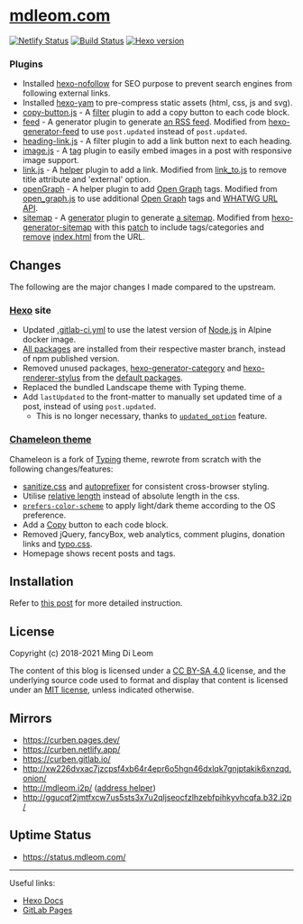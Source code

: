 [mdleom.com](https://mdleom.com/)
===

[![Netlify Status](https://api.netlify.com/api/v1/badges/aaf73659-db84-4c41-a700-de3926022674/deploy-status)](https://app.netlify.com/sites/curben/deploys)
[![Build Status](https://gitlab.com/curben/curben.gitlab.io/badges/master/pipeline.svg)](https://gitlab.com/curben/blog/-/jobs)
[![Hexo version](https://img.shields.io/badge/hexo-hexojs/hexo-brightgreen.svg)](https://github.com/hexojs/hexo)

### Plugins
- Installed [hexo-nofollow](https://github.com/curbengh/hexo-nofollow) for SEO purpose to prevent search engines from following external links.
- Installed [hexo-yam](https://github.com/curbengh/hexo-yam) to pre-compress static assets (html, css, js and svg).
- [copy-button.js](/themes/chameleon/scripts/copy-button.js) - A [filter](https://hexo.io/api/filter) plugin to add a copy button to each code block.
- [feed](/themes/chameleon/scripts/feed) - A generator plugin to generate [an RSS feed](https://en.wikipedia.org/wiki/Web_feed). Modified from [hexo-generator-feed](https://github.com/hexojs/hexo-generator-feed) to use `post.updated` instead of `post.updated`.
- [heading-link.js](/themes/chameleon/scripts/heading-link.js) - A filter plugin to add a link button next to each heading.
- [image.js](/scripts/image.js) - A [tag](https://hexo.io/api/tag) plugin to easily embed images in a post with responsive image support.
- [link.js](/themes/chameleon/scripts/link.js) - A [helper](https://hexo.io/api/helper) plugin to add a link. Modified from [link_to.js](https://github.com/hexojs/hexo/blob/master/lib/plugins/helper/link_to.js) to remove title attribute and 'external' option.
- [openGraph](/themes/chameleon/scripts/openGraph.js) - A helper plugin to add [Open Graph](https://ogp.me/) tags. Modified from [open_graph.js](https://github.com/hexojs/hexo/blob/master/lib/plugins/helper/open_graph.js) to use additional [Open Graph](https://www.ogp.me/) tags and [WHATWG URL API](https://nodejs.org/api/url.html#url_the_whatwg_url_api).
- [sitemap](/scripts/sitemap) - A [generator](https://hexo.io/api/generator) plugin to generate [a sitemap](https://en.wikipedia.org/wiki/Sitemaps). Modified from [hexo-generator-sitemap](https://github.com/hexojs/hexo-generator-sitemap) with this [patch](https://github.com/hexojs/hexo-generator-sitemap/pull/26) to include tags/categories and [remove](https://github.com/pyyzcwg2833/hexo-generator-sitemap/commit/a92dbbb83cc39ff60d43faa5cd688a56574a3889) [index.html](https://github.com/hexojs/hexo-generator-sitemap/pull/59) from the URL.

## Changes
The following are the major changes I made compared to the upstream.

### [Hexo](https://gitlab.com/pages/hexo) site
- Updated [.gitlab-ci.yml](.gitlab-ci.yml) to use the latest version of [Node.js](https://hub.docker.com/_/node/) in Alpine docker image.
- [All packages](package.json) are installed from their respective master branch, instead of npm published version.
- Removed unused packages, [hexo-generator-category](https://github.com/hexojs/hexo-generator-category) and [hexo-renderer-stylus](https://github.com/hexojs/hexo-renderer-stylus) from the [default packages](https://github.com/hexojs/hexo-starter/blob/571320ba41a83e065d7560e050eb3fa63ad74a57/package.json#L9-L17).
- Replaced the bundled Landscape theme with Typing theme.
- Add `lastUpdated` to the front-matter to manually set updated time of a post, instead of using `post.updated`.
  * This is no longer necessary, thanks to [`updated_option`](https://github.com/hexojs/hexo/pull/4278) feature.

### [Chameleon theme](/themes/chameleon)
Chameleon is a fork of [Typing](https://github.com/geekplux/hexo-theme-typing) theme, rewrote from scratch with the following changes/features:

- [sanitize.css](https://github.com/csstools/sanitize.css/) and [autoprefixer](https://github.com/csstools/sanitize.css/) for consistent cross-browser styling.
- Utilise [relative length](https://www.w3schools.com/CSSref/css_units.asp) instead of absolute length in the css.
- [`prefers-color-scheme`](https://developer.mozilla.org/en-US/docs/Web/CSS/@media/prefers-color-scheme) to apply light/dark theme according to the OS preference.
- Add a [Copy](https://clipboardjs.com/) button to each code block.
- Removed jQuery, fancyBox, web analytics, comment plugins, donation links and [typo.css](https://github.com/sofish/typo.css).
- Homepage shows recent posts and tags.

## Installation

Refer to [this post](https://mdleom.com/2018/09/21/how-to-create-a-hexo-blog/) for more detailed instruction.

## License

Copyright (c) 2018-2021 Ming Di Leom

The content of this blog is licensed under a [CC BY-SA 4.0](https://creativecommons.org/licenses/by-sa/4.0/) license, and the underlying source code used to format and display that content is licensed under an [MIT license](LICENSE.md), unless indicated otherwise.

## Mirrors

- https://curben.pages.dev/
- https://curben.netlify.app/
- https://curben.gitlab.io/
- http://xw226dvxac7jzcpsf4xb64r4epr6o5hgn46dxlqk7gnjptakik6xnzqd.onion/
- http://mdleom.i2p/ ([address helper](http://mdleom.i2p/?i2paddresshelper=-NjUAy6H3wkgRfB3rBwGrpS56L2P~RHRDnD8HnRV1mLSKFdbzxHTMsGLo-mdgGq360Kni2Ec0qhRzm-IUc8X4Y0Ug1eYvcEp2ubXwLe5JJg7yZJOdGxqdy5y5VbdHfIuUe2ooG3MNA4v6b4pGk7pUQ7hnTkUi0EObD~79ik4AY-vSsxIFrc8kJxtbRMCQ3NQRhAuvS1A14rSVk0wv50YwKS23y~FUIQWyG8ZpjTVYu50n~oBnJtVKSAHbCMWRcnJx6iGFsbTRh4ZsRtDh0drwfeRkvaQQqQmf6nZOc4-GLxZ0RT5QlS5gdPXL4V7eaIETbNJAIeYr2NzcpwVHs~zp93Ga-p7dlH3TsJX5gJSyqJWCc64vvmkxf7Vseh3uGaa4xqiLjTH5XsOyFQLp5D6myt-yH7ggReZbs70NKqG1Mj5iRLhIC3Q~pJ6LkPnMBJN6QeLNYNWcOPXkMzRfsavvH2l3yxdpkn41BLM2-7bBUdJNXfu4OhGAR22O0gFngjUBQAEAAcAAA==&update=true))
- http://ggucqf2jmtfxcw7us5sts3x7u2qljseocfzlhzebfpihkyvhcqfa.b32.i2p/

## Uptime Status

- https://status.mdleom.com/

---
Useful links:

- [Hexo Docs](https://hexo.io/docs/)
- [GitLab Pages](https://docs.gitlab.com/ee/user/project/pages/index.html)

